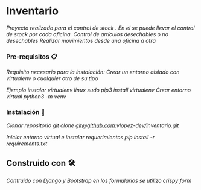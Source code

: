 # Inventario
_Proyecto realizado para el control de stock . En el se puede llevar el control de stock por cada oficina._
_Control de artículos desechables o no desechables_
_Realizar movimientos desde una oficina  a otra_



### Pre-requisitos 📋
_Requisito necesario para la instalación:_
_Crear un entorno aislado con virtualenv o cualquier otro de su tipo_

_Ejemplo_
_instalar virtualenv linux_
_sudo pip3 install virtualenv_
_Crear entorno virtual_
_python3 -m venv_




### Instalación 🔧

_Clonar repositorio_
_git clone git@github.com:vlopez-dev/inventario.git_

_Iniciar entorno virtual e instalar requerimientos_
_pip install -r requirements.txt_

## Construido con 🛠️
_Contruido con Django y Bootstrap en los formularios se utilizo crispy form_ 





```
